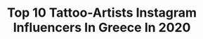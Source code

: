 ---
title: Top 10 Tattoo-Artists Instagram Influencers In Greece In 2020
description: >-
  Find top tattoo-artists Instagram influencers in Greece in 2020. Most popular hashtags: #tattoo #artist #greece #travel.
platform: Instagram
profiles:
  - username: "giannis_drpeppertattoo"
    fullname: >-
      DrPepper
    location: "Greece"
    followers: 32544
    engagement: 210
    commentsToLikes: 0.013361
    id: ck5hk6304huss0i11w3umt610
    verified: false
    hashtags: "#tatoo, #medusa, #sexytattoo, #mask"
  - username: "arturdykiel"
    fullname: >-
      𝐀𝐑𝐓𝐔𝐑 𝐃𝐘𝐊𝐈𝐄𝐋
    location: "Greece"
    followers: 18514
    engagement: 262
    commentsToLikes: 0.009404
    id: ck5hq3yb1sgca0i11ihznpr6z
    verified: false
    hashtags: "#rzesz, #nevergiveup, #showtime, #christmastime"
  - username: "tattoosbygonzo"
    fullname: >-
      Kasey Gonzalez
    location: "Greece"
    followers: 35762
    engagement: 184
    commentsToLikes: 0.034237
    id: ck8sxswefijle0j7826dbzu75
    verified: false
    hashtags: "#tattooed, #tattoostudio, #tattoodesign, #tattoovideo"
  - username: "elenig"
    fullname: >-
      ©Eleni Georgiadou Drawings
    location: "Greece"
    followers: 13867
    engagement: 1033
    commentsToLikes: 0.073576
    id: ck0tyvoobo99b0i19xmmv5tz9
    verified: false
    hashtags: "#illustratie, #inktober2k19, #inkartist, #drawlloween"
  - username: "uncl_paul_knows_upk"
    fullname: >-
      Uncl Paul Knows
    location: "Greece"
    followers: 105143
    engagement: 194
    commentsToLikes: 0.012625
    id: ck0vvssxqqlr30i19g02zscr4
    verified: false
    hashtags: "#wowtattoo, #watercolortattoo, #digitalillustration, #loltattoo"
  - username: "black_velour"
    fullname: >-
      B L A C K   V E L O U R
    location: "Greece"
    followers: 52110
    engagement: 1373
    commentsToLikes: 0.004672
    id: ck13a5xunorwc0i19hc5fde23
    verified: false
    hashtags: "#mirror, #icelandroadtrip, #sugarnails, #germany"
  - username: "los_ecret"
    fullname: >-
      Gregory Mlv ®
    location: "Greece"
    followers: 2060
    engagement: 1373
    commentsToLikes: 0.041439
    id: ck0vva174o7i40i19xc9fqj0s
    verified: false
    hashtags: "#animate, #queen, #dead, #whitenoizeproductions"
  - username: "kaffesphotography"
    fullname: >-
      Nikos Kaffes Photography
    location: "Greece"
    followers: 5669
    engagement: 1073
    commentsToLikes: 0.054996
    id: ck15thewpi38t0i19eeqb474j
    verified: false
    hashtags: "#fashion, #barber, #meteora, #portraitvisuals"
  - username: "dreambleed"
    fullname: >-
      Ｍａｎｏｌｉｓ🎤Ｌｅｏｎ
    location: "Greece"
    followers: 5866
    engagement: 704
    commentsToLikes: 0.018480
    id: ck5pvhd9jhw2t0i110r26zgji
    verified: false
    hashtags: "#albumcover, #ig, #travel, #church"
  - username: "luvnroll_jewelry"
    fullname: >-
      LUVNROLLⓇ Bodypiercing-Jewelry
    location: "Greece"
    followers: 13353
    engagement: 499
    commentsToLikes: 0.005556
    id: ck5zs48ddxslv0i14yk9o3ysd
    verified: false
    hashtags: "#photo, #flathelixpiercing, #medusapiercing, #14kgold"
---